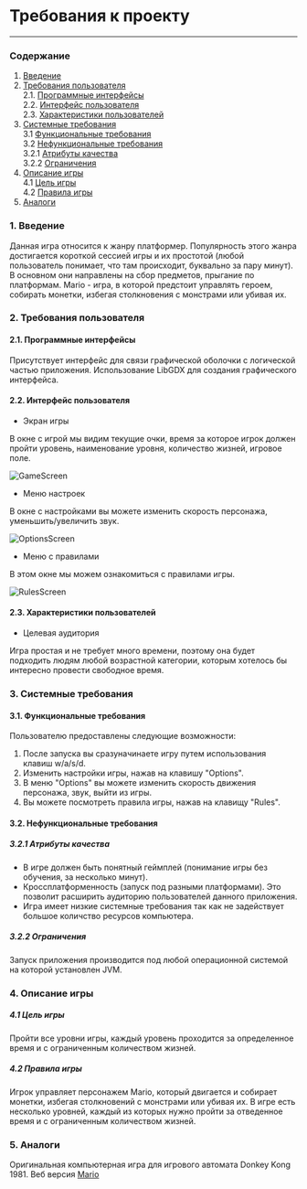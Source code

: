 # Требования к проекту
---
### Содержание
1. [Введение](#1)
2. [Требования пользователя](#2) <br>
  2.1. [Программные интерфейсы](#2.1) <br>
  2.2. [Интерфейс пользователя](#2.2) <br>
  2.3. [Характеристики пользователей](#2.3) <br>
3. [Системные требования](#3) <br>
  3.1 [Функциональные требования](#3.1) <br>
  3.2 [Нефункциональные требования](#3.2) <br>
    3.2.1 [Атрибуты качества](#3.2.1) <br>
    3.2.2 [Ограничения](#3.2.2) <br>
4. [Описание игры](#4) <br>
  4.1 [Цель игры](#4.1) <br>
  4.2 [Правила игры](#4.2) <br>
5. [Аналоги](#5) <br>

### 1. Введение <a name="1"></a>
Данная игра относится к жанру платформер. Популярность этого жанра достигается короткой сессией игры и их простотой 
(любой пользователь понимает, что там происходит, буквально за пару минут). В основном они направлены на сбор предметов, прыгание по платформам. 
Mario - игра, в которой предстоит управлять героем, собирать монетки, избегая столкновения с монстрами или убивая их.

### 2. Требования пользователя <a name="2"></a>
#### 2.1. Программные интерфейсы <a name="2.1"></a>
Присутствует интерфейс для связи графической оболочки с логической частью приложения.
Использование LibGDX для создания графического интерфейса.
#### 2.2. Интерфейс пользователя <a name="2.2"></a>
- Экран игры

В окне с игрой мы видим текущие очки, время за которое игрок должен пройти уровень, наименование уровня, количество жизней,  игровое поле.

![GameScreen](https://github.com/PaulChukhonski/Mario/blob/master/Images/game_screen_update.png)

- Меню настроек

В окне с настройками вы можете изменить скорость персонажа, уменьшить/увеличить звук.

![OptionsScreen](https://github.com/PaulChukhonski/Mario/blob/master/Images/options_screen.png)

- Меню с правилами

В этом окне мы можем ознакомиться с правилами игры.

![RulesScreen](https://github.com/PaulChukhonski/Mario/blob/master/Images/rules_screen.png)

#### 2.3. Характеристики пользователей <a name="2.3"></a>
- Целевая аудитория

Игра простая и не требует много времени, поэтому она будет подходить людям любой возрастной категории, которым хотелось бы интересно провести свободное время.

### 3. Системные требования <a name="3"></a>
#### 3.1. Функциональные требования <a name="3.1"></a>
Пользователю предоставлены следующие возможности:
   1. После запуска вы сразуначинаете игру путем использования клавиш w/a/s/d.
   2. Изменить настройки игры, нажав на клавишу "Options".
   3. В меню "Options" вы можете изменить скорость движения персонажа, звук, выйти из игры.
   4. Вы можете посмотреть правила игры, нажав на клавищу "Rules".

#### 3.2. Нефункциональные требования <a name="3.2"></a>
##### 3.2.1 Атрибуты качества <a name="3.2.1"></a>
- В игре должен быть понятный геймплей (понимание игры без обучения, за несколько минут).
- Кроссплатформенность (запуск под разными платформами). Это позволит расширить аудиторию пользователей данного приложения.
- Игра имеет низкие системные требования так как не задействует большое количство ресурсов компьютера.
##### 3.2.2 Ограничения <a name="3.2.2"></a>
Запуск приложения производится под любой операционной системой на которой установлен JVM.

### 4. Описание игры <a name="4"></a>
  ##### 4.1 Цель игры <a name="4.1"></a>
Пройти все уровни игры, каждый уровень проходится за определенное время и с ограниченным количеством жизней. 
  ##### 4.2 Правила игры <a name="4.2"></a>
  Игрок управляет персонажем Mario, который двигается и собирает монетки, избегая столкновений с монстрами или убивая их. В игре есть несколько уровней, каждый из которых нужно пройти за отведенное время и с ограниченным количеством жизней.
  
### 5. Аналоги <a name="5"></a>
Оригинальная компьютерная игра для игрового автомата Donkey Kong 1981.
Веб версия [Mario](http://www.game01.ru/?id=68507)
